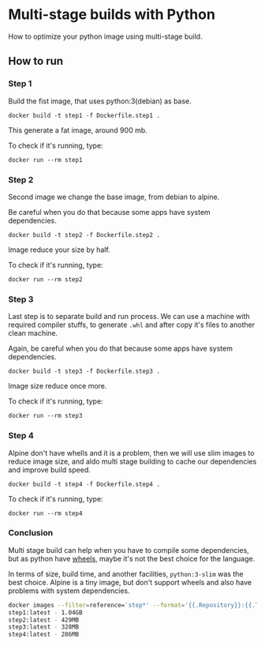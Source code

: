 # Multi-stage builds with Python

How to optimize your python image using multi-stage build.

## How to run

### Step 1

Build the fist image, that uses python:3(debian) as base.

`docker build -t step1 -f Dockerfile.step1 .`

This generate a fat image, around 900 mb.

To check if it's running, type:

`docker run --rm step1`


### Step 2

Second image we change the base image, from debian to alpine.

Be careful when you do that because some apps have system dependencies.

`docker build -t step2 -f Dockerfile.step2 .`

Image reduce your size by half.

To check if it's running, type:

`docker run --rm step2`

### Step 3

Last step is to separate build and run process. We can use a machine with required compiler stuffs, to generate `.whl` and after copy it's files to another clean machine.

Again, be careful when you do that because some apps have system dependencies.

`docker build -t step3 -f Dockerfile.step3 .`

Image size reduce once more.

To check if it's running, type:

`docker run --rm step3`

### Step 4

Alpine don't have whells and it is a problem, then we will use slim images to reduce image size, and aldo multi stage building to cache our dependencies and improve build speed.


`docker build -t step4 -f Dockerfile.step4 .`

To check if it's running, type:

`docker run --rm step4`


### Conclusion

Multi stage build can help when you have to compile some dependencies, but as python have [wheels](https://pythonwheels.com/), maybe it's not the best choice for the language.

In terms of size, build time, and another facilities, `python:3-slim` was the best choice. Alpine is a tiny image, but don't support wheels and also have problems with system dependencies.

```bash
docker images --filter=reference='step*' --format='{{.Repository}}:{{.Tag}} - {{.Size}}' | sort
step1:latest - 1.04GB
step2:latest - 429MB
step3:latest - 328MB
step4:latest - 286MB
```
